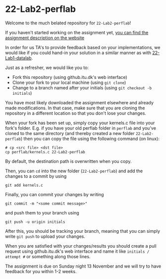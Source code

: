 # 22-Lab2-perflab

Welcome to the much belated repository for `22-Lab2-perflab`!

If you haven't started working on the assignment yet, [you can find the assignment description on the website](https://github.itu.dk/pages/OSC/22-Website/labs/perflab.pdf)

In order for us TA's to provide feedback based on your implementations, we would like if you could hand-in your solution in a similar manner as with [22-Lab1-datalab](https://github.itu.dk/OSC/22-Lab1-datalab).

Just as a refresher, we would like you to:

- Fork this repository (using github.itu.dk's web interface)
- Clone your fork to your local machine (using `git clone`)
- Change to a branch named after your initials (using `git checkout -b initials`)

You have most likely downloaded the assignment elsewhere and already made modifications. In that case, make sure that you are cloning the repository in a different location so that you don't lose your changes.

When your fork has been set up, simply copy your kernels.c file into your fork's folder.
E.g. if you have your old perflab folder in `perflab` and you've cloned to the same directory (and thereby created a new folder `22-Lab2-perflab`) then you can copy the file using the following command (on 
linux):

```
# cp <src file> <dst file>
cp perflab/kernels.c 22-Lab2-perflab
```

By default, the destination path is overwritten when you copy.

Then, you can `cd` into the new folder (`22-Lab2-perflab`) and add the changes to a commit by using 

```
git add kernels.c
```

Finally, you can commit your changes by writing 

```
git commit -m "<some commit message>"
```

and push them to your branch using 

```
git push -u origin initials
``` 

After this, you should be tracking your branch, meaning that you can simply write `git push` to upload your changes.

When you are satisfied with your changes/results you should create a pull request using github.itu.dk's web interface and name it like `initials / attempt #` or something along those lines.

The assignment is due on Sunday night 13 November and we will try to have feedback for you within 1-2 weeks.
